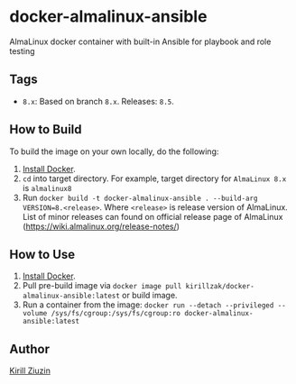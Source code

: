 # docker-almalinux-ansible
AlmaLinux docker container with built-in Ansible for playbook and role testing 

## Tags
- `8.x`: Based on branch `8.x`. Releases: `8.5`.

## How to Build

To build the image on your own locally, do the following:

  1. [Install Docker](https://docs.docker.com/engine/installation/).
  2. `cd` into target directory. For example, target directory for `AlmaLinux 8.x` is `almalinux8`
  3. Run `docker build -t docker-almalinux-ansible . --build-arg VERSION=8.<release>`. Where `<release>` is release version of  AlmaLinux. List of minor releases can found on official release page of AlmaLinux (https://wiki.almalinux.org/release-notes/)

  ## How to Use

  1. [Install Docker](https://docs.docker.com/engine/installation/).
  2. Pull pre-build image via `docker image pull kirillzak/docker-almalinux-ansible:latest` or build image.
  3. Run a container from the image: `docker run --detach --privileged --volume /sys/fs/cgroup:/sys/fs/cgroup:ro docker-almalinux-ansible:latest`

## Author

[Kirill Ziuzin](https://kirill-zak.ru/)